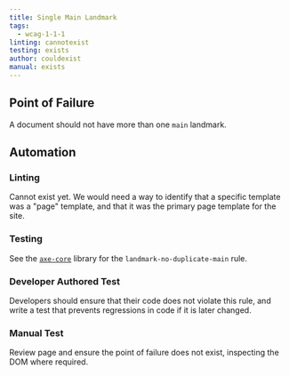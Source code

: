 ```yaml
---
title: Single Main Landmark
tags:
  - wcag-1-1-1
linting: cannotexist
testing: exists
author: couldexist
manual: exists
---
```


## Point of Failure
A document should not have more than one `main` landmark.

## Automation

### Linting
Cannot exist yet. We would need a way to identify that a specific template was a "page" template, and that it was the primary page template for the site.

### Testing
See the [`axe-core`](https://github.com/dequelabs/axe-core) library for the `landmark-no-duplicate-main` rule.

### Developer Authored Test
Developers should ensure that their code does not violate this rule, and write a test that prevents regressions in code if it is later changed.

### Manual Test
Review page and ensure the point of failure does not exist, inspecting the DOM where required.